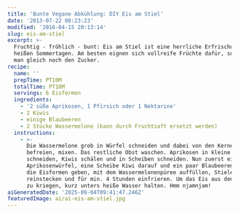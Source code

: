 ```yaml
---
title: 'Bunte Vegane Abkühlung: DIY Eis am Stiel'
date: '2013-07-22 08:23:23'
modified: '2016-04-15 20:13:14'
slug: eis-am-stiel
excerpt: >-
  Fruchtig - fröhlich - bunt: Eis am Stiel ist eine herrliche Erfrischung an
  heißen Sommertagen. Am besten eignen sich vollreife Früchte dafür, so spart
  man gleich noch den Zucker.
recipe:
  name: ''
  prepTime: PT10M
  totalTime: PT10M
  servings: 6 Eisformen
  ingredients:
    - '2 süße Aprikosen, 1 Pfirsich oder 1 Nektarine'
    - 2 Kiwis
    - einige Blaubeeren
    - 2 Stücke Wassermelone (kann durch Fruchtsaft ersetzt werden)
  instructions:
    - >-
      Die Wassermelone grob in Würfel schneiden und dabei von den Kernen
      befreien, mixen. Das restliche Obst waschen. Aprikosen in kleine Würfel
      schneiden, Kiwis schälen und in Scheiben schneiden. Nun zuerst ein paar
      Aprikosenwürfel, eine Scheibe Kiwi darauf und ein paar Blaubeeren dazu in
      die Eisformen geben, mit dem Wassermelonenpüree auffüllen, Stiele
      reinstecken und für min. 4 Stunden einfrieren. Um das Eis aus den Formen
      zu kriegen, kurz unters heiße Wasser halten. Hmm njamnjam!
aiGeneratedDate: '2025-09-04T09:41:47.246Z'
featuredImage: ai/ai-eis-am-stiel.jpg
---
```


